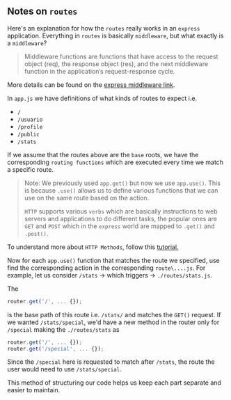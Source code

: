 Notes on `routes`
----------------

Here's an explanation for how the `routes` really works in an `express` application.
Everything in `routes` is basically `middleware`, but what exactly is a `middleware`?

> Middleware functions are functions that have access to the request object (req), the response object (res), 
> and the next middleware function in the application’s request-response cycle.

More details can be found on the [express middleware link](https://expressjs.com/en/guide/using-middleware.html).

In `app.js` we have definitions of what kinds of routes to expect i.e. 
- `/`
- `/usuario`
- `/profile`
- `/public`
- `/stats`

If we assume that the routes above are the `base` roots, we have the corresponding `routing functions` which are
executed every time we match a specific route.

> Note: We previously used `app.get()` but now we use `app.use()`. This is because `.use()` allows us
> to define various functions that we can use on the same route based on the action.
>
> `HTTP` supports various `verbs` which are basically instructions to web servers and applications to do
> different tasks, the popular ones are `GET` and `POST` which in the `express` world are mapped to `.get()`
> and `.post()`.

To understand more about `HTTP Methods`, follow this [tutorial.](https://www.w3schools.com/tags/ref_httpmethods.asp)

Now for each `app.use()` function that matches the route we specified, use find the corresponding action in the
corresponding `route\....js`. For example, let us consider `/stats` &rarr; which triggers &rarr; `./routes/stats.js`.

The 
```js
router.get('/', ... {});
```

is the base path of this route i.e. `/stats/` and matches the `GET()` request. If we wanted `/stats/special`, we'd have
a new method in the router only for `/special` making the `./routes/stats` as

```js
router.get('/', ... {});
router.get('/special', ... {});
```

Since the `/special` here is requested to match after `/stats`, the route the user would need to use `/stats/special`.

This method of structuring our code helps us keep each part separate and easier to maintain.